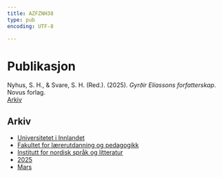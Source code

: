 ```yaml
---
title: AZFZNH38
type: pub
encoding: UTF-8

---
```

<h1>Publikasjon</h1>
<article id="csl-bib-container-AZFZNH38" class="csl-bib-container">
  <div class="csl-bib-body"> <div class="csl-entry">Nyhus, S. H., &#38; Svare, S. H. (Red.). (2025). <i>Gyrðir Elíassons forfatterskap</i>. Novus forlag.</div> </div>
  <div class="csl-bib-buttons">
    <a href="#taxonomy-article-AZFZNH38" alt="archive" class="csl-bib-button">Arkiv</a>
  </div>
  <div id="csl-bib-meta-container-AZFZNH38"></div>
</article>
<div id="csl-bib-meta-AZFZNH38" class="csl-bib-meta">
  <article id="taxonomy-article-AZFZNH38" class="taxonomy-article">
    <h1>Arkiv</h1>
    <ul>
      <li><a href="{{< params subfolder >}}nn/archive/?key=3DCRN523">Universitetet i Innlandet</a></li>
      <li><a href="{{< params subfolder >}}nn/archive/?key=WYNZA47F">Fakultet for lærerutdanning og pedagogikk</a></li>
      <li><a href="{{< params subfolder >}}nn/archive/?key=T9U6ILTU">Institutt for nordisk språk og litteratur</a></li>
      <li><a href="{{< params subfolder >}}nn/archive/?key=SPIZ6VGU">2025</a></li>
      <li><a href="{{< params subfolder >}}nn/archive/?key=Z6CRQ9VV">Mars</a></li>
    </ul>
  </article>
</div>
